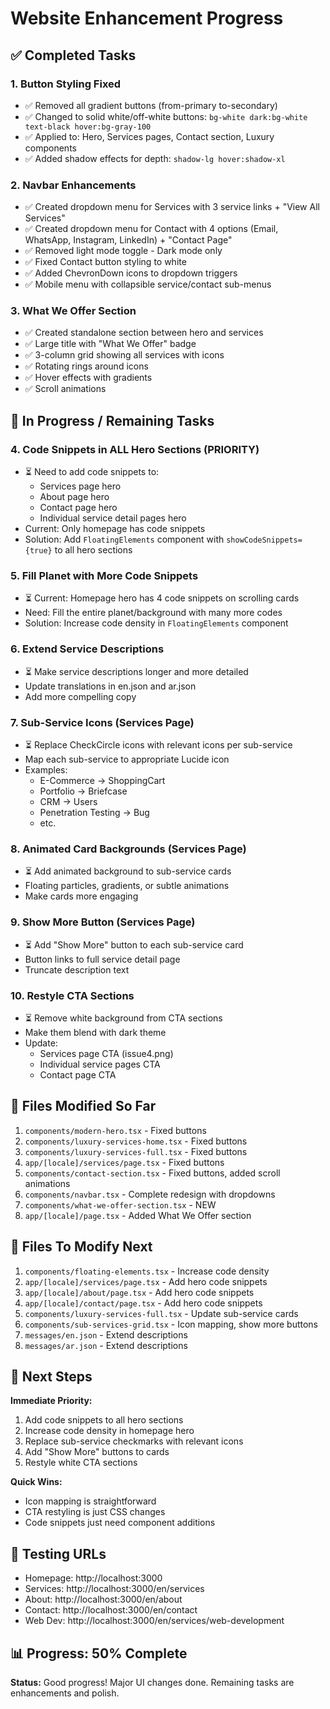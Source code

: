 # Website Enhancement Progress

## ✅ Completed Tasks

### 1. **Button Styling Fixed**
- ✅ Removed all gradient buttons (from-primary to-secondary)
- ✅ Changed to solid white/off-white buttons: `bg-white dark:bg-white text-black hover:bg-gray-100`
- ✅ Applied to: Hero, Services pages, Contact section, Luxury components
- ✅ Added shadow effects for depth: `shadow-lg hover:shadow-xl`

### 2. **Navbar Enhancements**
- ✅ Created dropdown menu for Services with 3 service links + "View All Services"
- ✅ Created dropdown menu for Contact with 4 options (Email, WhatsApp, Instagram, LinkedIn) + "Contact Page"
- ✅ Removed light mode toggle - Dark mode only
- ✅ Fixed Contact button styling to white
- ✅ Added ChevronDown icons to dropdown triggers
- ✅ Mobile menu with collapsible service/contact sub-menus

### 3. **What We Offer Section**
- ✅ Created standalone section between hero and services
- ✅ Large title with "What We Offer" badge
- ✅ 3-column grid showing all services with icons
- ✅ Rotating rings around icons
- ✅ Hover effects with gradients
- ✅ Scroll animations

## 🔄 In Progress / Remaining Tasks

### 4. **Code Snippets in ALL Hero Sections** (PRIORITY)
- ⏳ Need to add code snippets to:
  - Services page hero
  - About page hero
  - Contact page hero
  - Individual service detail pages hero
- Current: Only homepage has code snippets
- Solution: Add `FloatingElements` component with `showCodeSnippets={true}` to all hero sections

### 5. **Fill Planet with More Code Snippets**
- ⏳ Current: Homepage hero has 4 code snippets on scrolling cards
- Need: Fill the entire planet/background with many more codes
- Solution: Increase code density in `FloatingElements` component

### 6. **Extend Service Descriptions**
- ⏳ Make service descriptions longer and more detailed
- Update translations in en.json and ar.json
- Add more compelling copy

### 7. **Sub-Service Icons** (Services Page)
- ⏳ Replace CheckCircle icons with relevant icons per sub-service
- Map each sub-service to appropriate Lucide icon
- Examples:
  - E-Commerce → ShoppingCart
  - Portfolio → Briefcase
  - CRM → Users
  - Penetration Testing → Bug
  - etc.

### 8. **Animated Card Backgrounds** (Services Page)
- ⏳ Add animated background to sub-service cards
- Floating particles, gradients, or subtle animations
- Make cards more engaging

### 9. **Show More Button** (Services Page)
- ⏳ Add "Show More" button to each sub-service card
- Button links to full service detail page
- Truncate description text

### 10. **Restyle CTA Sections**
- ⏳ Remove white background from CTA sections
- Make them blend with dark theme
- Update:
  - Services page CTA (issue4.png)
  - Individual service pages CTA
  - Contact page CTA

## 📝 Files Modified So Far

1. `components/modern-hero.tsx` - Fixed buttons
2. `components/luxury-services-home.tsx` - Fixed buttons
3. `components/luxury-services-full.tsx` - Fixed buttons
4. `app/[locale]/services/page.tsx` - Fixed buttons
5. `components/contact-section.tsx` - Fixed buttons, added scroll animations
6. `components/navbar.tsx` - Complete redesign with dropdowns
7. `components/what-we-offer-section.tsx` - NEW
8. `app/[locale]/page.tsx` - Added What We Offer section

## 📝 Files To Modify Next

1. `components/floating-elements.tsx` - Increase code density
2. `app/[locale]/services/page.tsx` - Add hero code snippets
3. `app/[locale]/about/page.tsx` - Add hero code snippets
4. `app/[locale]/contact/page.tsx` - Add hero code snippets
5. `components/luxury-services-full.tsx` - Update sub-service cards
6. `components/sub-services-grid.tsx` - Icon mapping, show more buttons
7. `messages/en.json` - Extend descriptions
8. `messages/ar.json` - Extend descriptions

## 🎯 Next Steps

**Immediate Priority:**
1. Add code snippets to all hero sections
2. Increase code density in homepage hero
3. Replace sub-service checkmarks with relevant icons
4. Add "Show More" buttons to cards
5. Restyle white CTA sections

**Quick Wins:**
- Icon mapping is straightforward
- CTA restyling is just CSS changes
- Code snippets just need component additions

## 🚀 Testing URLs

- Homepage: http://localhost:3000
- Services: http://localhost:3000/en/services
- About: http://localhost:3000/en/about
- Contact: http://localhost:3000/en/contact
- Web Dev: http://localhost:3000/en/services/web-development

## 📊 Progress: 50% Complete

**Status:** Good progress! Major UI changes done. Remaining tasks are enhancements and polish.
